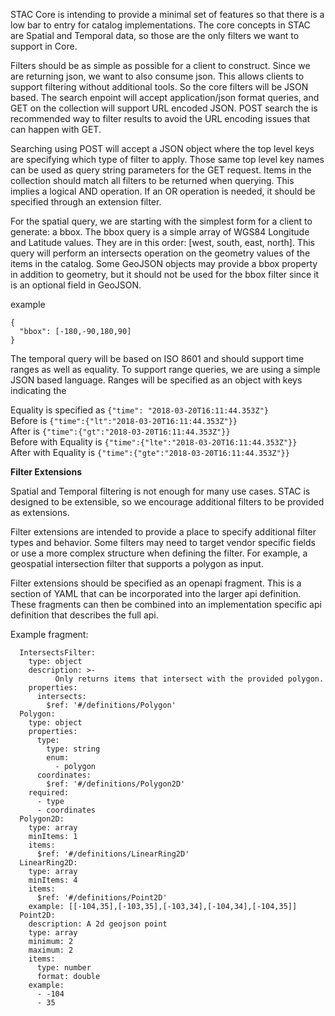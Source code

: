STAC Core is intending to provide a minimal set of features so that there is a low bar to entry for catalog
implementations. The core concepts in STAC are Spatial and Temporal data, so those are the only filters we want
to support in Core.

Filters should be as simple as possible for a client to construct. Since we are returning json, we want to also
consume json. This allows clients to support filtering without additional tools. So the core filters will be 
JSON based. The search enpoint will accept application/json format queries, and GET on the collection will 
support URL encoded JSON. POST search the is recommended way to filter results to avoid the URL encoding 
issues that can happen with GET.

Searching using POST will accept a JSON object where the top level keys are specifying which type of filter
to apply. Those same top level key names can be used as query string parameters for the GET request. Items in the collection 
should match all filters to be returned when querying. This implies a logical AND operation. If
an OR operation is needed, it should be specified through an extension filter.

For the spatial query, we are starting with the simplest form for a client to generate: a bbox. The bbox query 
is a simple array of WGS84 Longitude and Latitude values. They are in this order: [west, south, east, north]. 
This query will perform an intersects operation on the geometry values of the items in the catalog. Some GeoJSON 
objects may provide a bbox property in addition to geometry, but it should not be used for the bbox filter since
it is an optional field in GeoJSON.

example
```
{
  "bbox": [-180,-90,180,90]
}
```

The temporal query will be based on ISO 8601 and should support time ranges as well as equality. To support range
queries, we are using a simple JSON based language. Ranges will be specified as an object with keys indicating the 

Equality is specified as `{"time": "2018-03-20T16:11:44.353Z"}`  
Before is `{"time":{"lt":"2018-03-20T16:11:44.353Z"}}`  
After is `{"time":{"gt":"2018-03-20T16:11:44.353Z"}}`  
Before with Equality is `{"time":{"lte":"2018-03-20T16:11:44.353Z"}}`  
After with Equality is `{"time":{"gte":"2018-03-20T16:11:44.353Z"}}`  

__Filter Extensions__

Spatial and Temporal filtering is not enough for many use cases. STAC is designed to be extensible, so we encourage additional filters to be provided as extensions.

Filter extensions are intended to provide a place to specify additional filter types and behavior. Some filters may need to target vendor specific fields or use a more complex structure when defining the filter. For example, a geospatial intersection filter that supports a polygon as input.

Filter extensions should be specified as an openapi fragment. This is a section of YAML that can be incorporated into the larger api definition. These fragments can then be combined into an implementation specific api definition that describes the full api.

Example fragment:
```
  IntersectsFilter:
    type: object
    description: >-
          Only returns items that intersect with the provided polygon.
    properties:
      intersects:
        $ref: '#/definitions/Polygon'
  Polygon:
    type: object
    properties:
      type:
        type: string
        enum:
          - polygon
      coordinates:
        $ref: '#/definitions/Polygon2D'
    required:
      - type
      - coordinates
  Polygon2D:
    type: array
    minItems: 1
    items:
      $ref: '#/definitions/LinearRing2D'
  LinearRing2D:
    type: array
    minItems: 4
    items:
      $ref: '#/definitions/Point2D'
    example: [[-104,35],[-103,35],[-103,34],[-104,34],[-104,35]]
  Point2D:
    description: A 2d geojson point
    type: array
    minimum: 2
    maximum: 2
    items:
      type: number
      format: double
    example:
      - -104
      - 35
```



